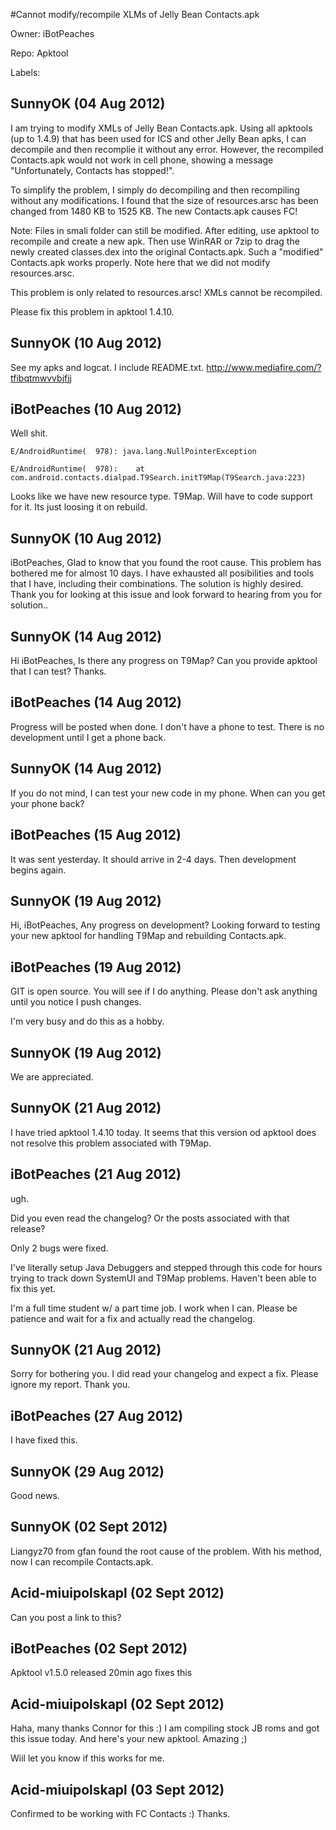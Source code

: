 #Cannot modify/recompile XLMs of Jelly Bean Contacts.apk

Owner: iBotPeaches

Repo: Apktool

Labels: 

## SunnyOK (04 Aug 2012)

I am trying to modify XMLs of Jelly Bean Contacts.apk. Using all apktools (up to 1.4.9) that has been used for ICS and other Jelly Bean apks, I can decompile and then recomplie it without any error. However, the recompiled Contacts.apk would not work in cell phone, showing a message "Unfortunately, Contacts has stopped!". 

To simplify the problem, I simply do decompiling and then recompiling without any modifications. I found that the size of resources.arsc has been changed from 1480 KB to 1525 KB. The new Contacts.apk causes FC!

Note: Files in smali folder can still be modified. After editing, use apktool to recompile and create a new apk. Then use WinRAR or 7zip to drag the newly created classes.dex into the original Contacts.apk. Such a "modified" Contacts.apk works properly. Note here that we did not modify resources.arsc.

This problem is only related to resources.arsc! XMLs cannot be recompiled.

Please fix this problem in apktool 1.4.10.


## SunnyOK (10 Aug 2012)

See my apks and logcat.
I include README.txt.
http://www.mediafire.com/?tfibqtmwvvbjfjj


## iBotPeaches (10 Aug 2012)

Well shit.

```
E/AndroidRuntime(  978): java.lang.NullPointerException

E/AndroidRuntime(  978):    at com.android.contacts.dialpad.T9Search.initT9Map(T9Search.java:223)
```

Looks like we have new resource type. T9Map. Will have to code support for it. Its just loosing it on rebuild.


## SunnyOK (10 Aug 2012)

iBotPeaches,
Glad to know that you found the root cause. This problem has bothered me for almost 10 days. I have exhausted all posibilities and tools that I have, including their combinations. The solution is highly desired.
Thank you for looking at this issue and look forward to hearing from you for solution..


## SunnyOK (14 Aug 2012)

Hi iBotPeaches,
Is there any progress on T9Map? Can you provide apktool that I can test? Thanks.


## iBotPeaches (14 Aug 2012)

Progress will be posted when done. I don't have a phone to test. There is no development until I get a phone back.


## SunnyOK (14 Aug 2012)

If you do not mind, I can test your new code in my phone. 
When can you get your phone back?


## iBotPeaches (15 Aug 2012)

It was sent yesterday. It should arrive in 2-4 days. Then development begins again.


## SunnyOK (19 Aug 2012)

Hi, iBotPeaches,
Any progress on development? Looking forward to testing your new apktool for handling T9Map and rebuilding Contacts.apk.


## iBotPeaches (19 Aug 2012)

GIT is open source. You will see if I do anything. Please don't ask anything until you notice I push changes. 

I'm very busy and do this as a hobby. 


## SunnyOK (19 Aug 2012)

We are appreciated.


## SunnyOK (21 Aug 2012)

I have tried apktool 1.4.10 today. It seems that this version od apktool does not resolve this problem associated with T9Map.


## iBotPeaches (21 Aug 2012)

ugh. 

Did you even read the changelog? Or the posts associated with that release?

Only 2 bugs were fixed.

I've literally setup Java Debuggers and stepped through this code for hours trying to track down SystemUI and T9Map problems. Haven't been able to fix this yet.

I'm a full time student w/ a part time job. I work when I can. Please be patience and wait for a fix and actually read the changelog.


## SunnyOK (21 Aug 2012)

Sorry for bothering you. I did read your changelog and expect a fix. Please ignore my report. Thank you.


## iBotPeaches (27 Aug 2012)

I have fixed this.


## SunnyOK (29 Aug 2012)

Good news.


## SunnyOK (02 Sept 2012)

Liangyz70 from gfan found the root cause of the problem. With his method, now I can recompile Contacts.apk.


## Acid-miuipolskapl (02 Sept 2012)

Can you post a link to this? 


## iBotPeaches (02 Sept 2012)

Apktool v1.5.0 released 20min ago fixes this


## Acid-miuipolskapl (02 Sept 2012)

Haha, many thanks Connor for this :) I am compiling stock JB roms and got this issue today. And here's your new apktool. Amazing ;)

Wiil let you know if this works for me.


## Acid-miuipolskapl (03 Sept 2012)

Confirmed to be working with FC Contacts :) Thanks.



